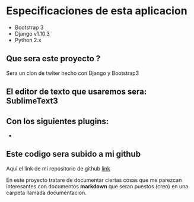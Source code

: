 # Especificaciones de esta aplicacion

- Bootstrap 3
- Django v1.10.3
- Python 2.x

## Que sera este proyecto ? 

Sera un clon de twiter hecho con Django y Bootstrap3


## El editor de texto que usaremos sera: SublimeText3

Con los siguientes plugins:
-
-

## Este codigo sera subido a mi github

Aqui el link de mi repositorio de github [link](https://github.com/pystudent1913/twetclone-django1.10)

En este proyecto tratare de documentar ciertas cosas que me parezcan interesantes con documentos **markdown** que seran puestos (creo) en una carpeta llamada documentacion.
